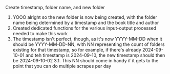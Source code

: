 Create timestamp, folder name, and new folder
1. YOOO alright so the new folder is now being created, with the folder name being determined by a timestamp and the book title and author
2. Created dedicated functions for the various input-output processed needed to make this work
3. The timestamp isn't perfect, though, as it's now YYYY-MM-DD when it should be YYYY-MM-DD-NN, with NN representing the count of folders existing for that timestamp, so for example, if there's already 2024-09-10-01 and teh timestamp is 2024-09-10, the new timestamp should then be 2024-09-10-02
  3.1. This NN should come in handy if it gets to the point that you can do multiple scrapes per day